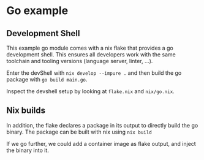 # Go example

## Development Shell

This example go module comes with a nix flake that provides a go development
shell. This ensures all developers work with the same toolchain and tooling
versions (language server, linter, ...).

Enter the devShell with `nix develop --impure .` and then build the go package
with `go build main.go`.

Inspect the devshell setup by looking at `flake.nix` and `nix/go.nix`.

## Nix builds

In addition, the flake declares a package in its output to directly build the go
binary. The package can be built with nix using `nix build`

If we go further, we could add a container image as flake output, and inject the
binary into it.
